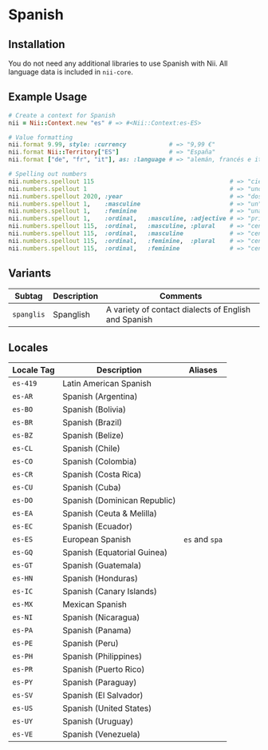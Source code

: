 <!-- This file has been generated. Source: languages/_template.md.erb -->

# Spanish

## Installation

You do not need any additional libraries to use Spanish with Nii.
All language data is included in `nii-core`.

## Example Usage

``` ruby
# Create a context for Spanish
nii = Nii::Context.new "es" # => #<Nii::Context:es-ES>

# Value formatting
nii.format 9.99, style: :currency            # => "9,99 €"
nii.format Nii::Territory["ES"]              # => "España"
nii.format ["de", "fr", "it"], as: :language # => "alemán, francés e italiano"

# Spelling out numbers
nii.numbers.spellout 115                                      # => "ciento quince"
nii.numbers.spellout 1                                        # => "uno"
nii.numbers.spellout 2020, :year                              # => "dos mil veinte"
nii.numbers.spellout 1,    :masculine                         # => "un"
nii.numbers.spellout 1,    :feminine                          # => "una"
nii.numbers.spellout 1,    :ordinal,   :masculine, :adjective # => "primer"
nii.numbers.spellout 115,  :ordinal,   :masculine, :plural    # => "centésimo decimoquintos"
nii.numbers.spellout 115,  :ordinal,   :masculine             # => "centésimo decimoquinto"
nii.numbers.spellout 115,  :ordinal,   :feminine,  :plural    # => "centésima decimoquintas"
nii.numbers.spellout 115,  :ordinal,   :feminine              # => "centésima decimoquinta"
```

## Variants

<table>
  <thead>
    <tr>
      <th>Subtag</th>
      <th>Description</th>
      <th>Comments</th>
    </tr>
  </thead>
  <tbody>
    <tr>
      <td><code>spanglis</code></td>
      <td>Spanglish</td>
      <td>A variety of contact dialects of English and Spanish</td>
    </tr>
  </tbody>
</table>

## Locales

<table>
  <thead>
    <tr>
      <th>Locale Tag</th>
      <th>Description</th>
      <th>Aliases</th>
    </tr>
  </thead>
  <tbody>
    <tr>
      <td><code>es-419</code></td>
      <td>Latin American Spanish</td>
      <td></td>
    </tr>
    <tr>
      <td><code>es-AR</code></td>
      <td>Spanish (Argentina)</td>
      <td></td>
    </tr>
    <tr>
      <td><code>es-BO</code></td>
      <td>Spanish (Bolivia)</td>
      <td></td>
    </tr>
    <tr>
      <td><code>es-BR</code></td>
      <td>Spanish (Brazil)</td>
      <td></td>
    </tr>
    <tr>
      <td><code>es-BZ</code></td>
      <td>Spanish (Belize)</td>
      <td></td>
    </tr>
    <tr>
      <td><code>es-CL</code></td>
      <td>Spanish (Chile)</td>
      <td></td>
    </tr>
    <tr>
      <td><code>es-CO</code></td>
      <td>Spanish (Colombia)</td>
      <td></td>
    </tr>
    <tr>
      <td><code>es-CR</code></td>
      <td>Spanish (Costa Rica)</td>
      <td></td>
    </tr>
    <tr>
      <td><code>es-CU</code></td>
      <td>Spanish (Cuba)</td>
      <td></td>
    </tr>
    <tr>
      <td><code>es-DO</code></td>
      <td>Spanish (Dominican Republic)</td>
      <td></td>
    </tr>
    <tr>
      <td><code>es-EA</code></td>
      <td>Spanish (Ceuta &amp; Melilla)</td>
      <td></td>
    </tr>
    <tr>
      <td><code>es-EC</code></td>
      <td>Spanish (Ecuador)</td>
      <td></td>
    </tr>
    <tr>
      <td><code>es-ES</code></td>
      <td>European Spanish</td>
      <td><code>es</code> and <code>spa</code></td>
    </tr>
    <tr>
      <td><code>es-GQ</code></td>
      <td>Spanish (Equatorial Guinea)</td>
      <td></td>
    </tr>
    <tr>
      <td><code>es-GT</code></td>
      <td>Spanish (Guatemala)</td>
      <td></td>
    </tr>
    <tr>
      <td><code>es-HN</code></td>
      <td>Spanish (Honduras)</td>
      <td></td>
    </tr>
    <tr>
      <td><code>es-IC</code></td>
      <td>Spanish (Canary Islands)</td>
      <td></td>
    </tr>
    <tr>
      <td><code>es-MX</code></td>
      <td>Mexican Spanish</td>
      <td></td>
    </tr>
    <tr>
      <td><code>es-NI</code></td>
      <td>Spanish (Nicaragua)</td>
      <td></td>
    </tr>
    <tr>
      <td><code>es-PA</code></td>
      <td>Spanish (Panama)</td>
      <td></td>
    </tr>
    <tr>
      <td><code>es-PE</code></td>
      <td>Spanish (Peru)</td>
      <td></td>
    </tr>
    <tr>
      <td><code>es-PH</code></td>
      <td>Spanish (Philippines)</td>
      <td></td>
    </tr>
    <tr>
      <td><code>es-PR</code></td>
      <td>Spanish (Puerto Rico)</td>
      <td></td>
    </tr>
    <tr>
      <td><code>es-PY</code></td>
      <td>Spanish (Paraguay)</td>
      <td></td>
    </tr>
    <tr>
      <td><code>es-SV</code></td>
      <td>Spanish (El Salvador)</td>
      <td></td>
    </tr>
    <tr>
      <td><code>es-US</code></td>
      <td>Spanish (United States)</td>
      <td></td>
    </tr>
    <tr>
      <td><code>es-UY</code></td>
      <td>Spanish (Uruguay)</td>
      <td></td>
    </tr>
    <tr>
      <td><code>es-VE</code></td>
      <td>Spanish (Venezuela)</td>
      <td></td>
    </tr>
  </tbody>
</table>

